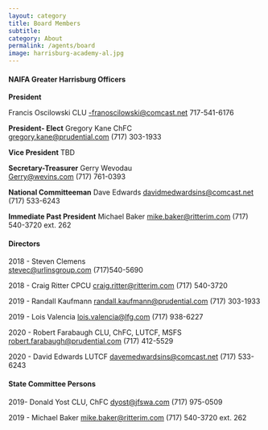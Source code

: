```yaml
---
layout: category
title: Board Members
subtitle: 
category: About
permalink: /agents/board
image: harrisburg-academy-al.jpg
---
```


#### NAIFA Greater Harrisburg Officers
**President** 

Francis Oscilowski CLU 
-franoscilowski@comcast.net
 717-541-6176

**President- Elect** 
Gregory Kane ChFC   
gregory.kane@prudential.com
(717) 303-1933

**Vice President** 
TBD

**Secretary-Treasurer** 
Gerry Wevodau  
Gerry@wevins.com
(717) 761-0393

**National Committeeman** 
Dave Edwards
davidmedwardsins@comcast.net
(717) 533-6243

**Immediate Past President** 
Michael Baker
mike.baker@ritterim.com
(717) 540-3720 ext. 262

#### Directors
2018 - Steven Clemens  
stevec@urlinsgroup.com
(717)540-5690

2018 - Craig Ritter CPCU
craig.ritter@ritterim.com
(717) 540-3720

2019 - Randall Kaufmann 
randall.kaufmann@prudential.com
(717) 303-1933

2019 - Lois Valencia
lois.valencia@lfg.com
(717) 938-6227

2020 - Robert Farabaugh CLU, ChFC, LUTCF, MSFS
robert.farabaugh@prudential.com
(717) 412-5529

2020 - David Edwards LUTCF
davemedwardsins@comcast.net
(717) 533-6243

#### State Committee Persons
2019- Donald Yost CLU, ChFC
dyost@jfswa.com
(717) 975-0509

2019 - Michael Baker
mike.baker@ritterim.com
(717) 540-3720 ext. 262
